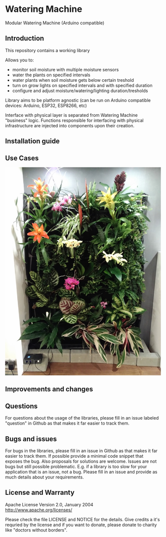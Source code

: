# Watering Machine

Modular Watering Machine (Arduino compatible)

## Introduction

This repository contains a working library

Allows you to:

- monitor soil moisture with multiple moisture sensors
- water the plants on specified intervals
- water plants when soil moisture gets below certain treshold
- turn on grow lights on specified intervals and with specified duration
- configure and adjust moisture/watering/lighting duration/tresholds

Library aims to be platform agnostic (can be run on Arduino compatible devices: Arduino, ESP32, ESP8266, etc)

Interface with physical layer is separated from Watering Machine "business" logic.
Functions responsible for interfacing with physical infrastructure are injected into components upon their creation.

## Installation guide

## Use Cases

![Green Wall in your appartment](./docs/images/green_wall.jpg)

## Improvements and changes

## Questions

For questions about the usage of the libraries, please fill in an issue labeled "question" in Github as that makes it far easier to track them.

## Bugs and issues

For bugs in the libraries, please fill in an issue in Github as that makes it far easier to track them. If possible provide a minimal code snippet that exposes the bug. Also proposals for solutions are welcome.
Issues are not bugs but still possible problematic. E.g. if a library is too slow for your application that is an issue, not a bug. Please fill in an issue and provide as much details about your requirements.

## License and Warranty

Apache License
Version 2.0, January 2004
http://www.apache.org/licenses/

Please check the file LICENSE and NOTICE for the details.
Give credits a it's requried by the license and if you want to donate, please donate to charity like "doctors without borders".
